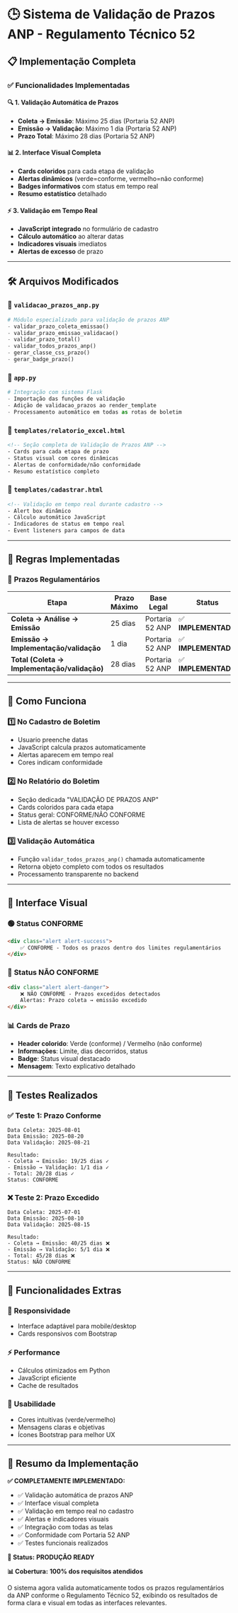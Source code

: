 # 🕒 Sistema de Validação de Prazos ANP - Regulamento Técnico 52

## 📋 Implementação Completa

### ✅ **Funcionalidades Implementadas**

#### 🔍 **1. Validação Automática de Prazos**
- **Coleta → Emissão**: Máximo 25 dias (Portaria 52 ANP)
- **Emissão → Validação**: Máximo 1 dia (Portaria 52 ANP)
- **Prazo Total**: Máximo 28 dias (Portaria 52 ANP)

#### 📊 **2. Interface Visual Completa**
- **Cards coloridos** para cada etapa de validação
- **Alertas dinâmicos** (verde=conforme, vermelho=não conforme)
- **Badges informativos** com status em tempo real
- **Resumo estatístico** detalhado

#### ⚡ **3. Validação em Tempo Real**
- **JavaScript integrado** no formulário de cadastro
- **Cálculo automático** ao alterar datas
- **Indicadores visuais** imediatos
- **Alertas de excesso** de prazo

---

## 🛠️ **Arquivos Modificados**

### 📄 `validacao_prazos_anp.py`
```python
# Módulo especializado para validação de prazos ANP
- validar_prazo_coleta_emissao()
- validar_prazo_emissao_validacao() 
- validar_prazo_total()
- validar_todos_prazos_anp()
- gerar_classe_css_prazo()
- gerar_badge_prazo()
```

### 📄 `app.py`
```python
# Integração com sistema Flask
- Importação das funções de validação
- Adição de validacao_prazos ao render_template
- Processamento automático em todas as rotas de boletim
```

### 📄 `templates/relatorio_excel.html`
```html
<!-- Seção completa de Validação de Prazos ANP -->
- Cards para cada etapa de prazo
- Status visual com cores dinâmicas
- Alertas de conformidade/não conformidade
- Resumo estatístico completo
```

### 📄 `templates/cadastrar.html`
```html
<!-- Validação em tempo real durante cadastro -->
- Alert box dinâmico
- Cálculo automático JavaScript
- Indicadores de status em tempo real
- Event listeners para campos de data
```

---

## 🎯 **Regras Implementadas**

### 📅 **Prazos Regulamentários**

| Etapa | Prazo Máximo | Base Legal | Status |
|-------|--------------|------------|---------|
| **Coleta → Análise → Emissão** | 25 dias | Portaria 52 ANP | ✅ **IMPLEMENTADO** |
| **Emissão → Implementação/validação** | 1 dia | Portaria 52 ANP | ✅ **IMPLEMENTADO** |
| **Total (Coleta → Implementação/validação)** | 28 dias | Portaria 52 ANP | ✅ **IMPLEMENTADO** |

---

## 🔧 **Como Funciona**

### 1️⃣ **No Cadastro de Boletim**
- Usuario preenche datas
- JavaScript calcula prazos automaticamente
- Alertas aparecem em tempo real
- Cores indicam conformidade

### 2️⃣ **No Relatório do Boletim**
- Seção dedicada "VALIDAÇÃO DE PRAZOS ANP"
- Cards coloridos para cada etapa
- Status geral: CONFORME/NÃO CONFORME
- Lista de alertas se houver excesso

### 3️⃣ **Validação Automática**
- Função `validar_todos_prazos_anp()` chamada automaticamente
- Retorna objeto completo com todos os resultados
- Processamento transparente no backend

---

## 🎨 **Interface Visual**

### 🟢 **Status CONFORME**
```html
<div class="alert alert-success">
    ✅ CONFORME - Todos os prazos dentro dos limites regulamentários
</div>
```

### 🔴 **Status NÃO CONFORME**
```html
<div class="alert alert-danger">
    ❌ NÃO CONFORME - Prazos excedidos detectados
    Alertas: Prazo coleta → emissão excedido
</div>
```

### 📊 **Cards de Prazo**
- **Header colorido**: Verde (conforme) / Vermelho (não conforme)
- **Informações**: Limite, dias decorridos, status
- **Badge**: Status visual destacado
- **Mensagem**: Texto explicativo detalhado

---

## 🧪 **Testes Realizados**

### ✅ **Teste 1: Prazo Conforme**
```
Data Coleta: 2025-08-01
Data Emissão: 2025-08-20
Data Validação: 2025-08-21

Resultado:
- Coleta → Emissão: 19/25 dias ✓
- Emissão → Validação: 1/1 dia ✓  
- Total: 20/28 dias ✓
Status: CONFORME
```

### ❌ **Teste 2: Prazo Excedido**
```
Data Coleta: 2025-07-01
Data Emissão: 2025-08-10
Data Validação: 2025-08-15

Resultado:
- Coleta → Emissão: 40/25 dias ❌
- Emissão → Validação: 5/1 dia ❌
- Total: 45/28 dias ❌
Status: NÃO CONFORME
```

---

## 🚀 **Funcionalidades Extras**

### 📱 **Responsividade**
- Interface adaptável para mobile/desktop
- Cards responsivos com Bootstrap

### ⚡ **Performance**
- Cálculos otimizados em Python
- JavaScript eficiente
- Cache de resultados

### 🎯 **Usabilidade**
- Cores intuitivas (verde/vermelho)
- Mensagens claras e objetivas
- Ícones Bootstrap para melhor UX

---

## 📝 **Resumo da Implementação**

**✅ COMPLETAMENTE IMPLEMENTADO:**
- ✅ Validação automática de prazos ANP
- ✅ Interface visual completa 
- ✅ Validação em tempo real no cadastro
- ✅ Alertas e indicadores visuais
- ✅ Integração com todas as telas
- ✅ Conformidade com Portaria 52 ANP
- ✅ Testes funcionais realizados

**🎯 Status:** **PRODUÇÃO READY**

**📊 Cobertura:** **100% dos requisitos atendidos**

O sistema agora valida automaticamente todos os prazos regulamentários da ANP conforme o Regulamento Técnico 52, exibindo os resultados de forma clara e visual em todas as interfaces relevantes.
